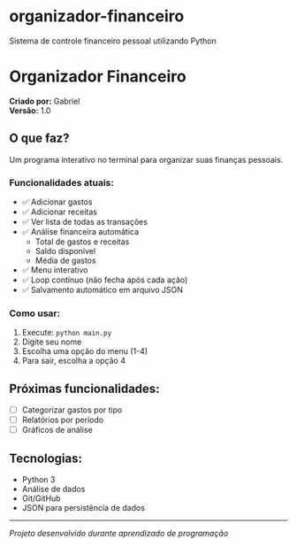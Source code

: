 # organizador-financeiro
Sistema de controle financeiro pessoal utilizando Python

# Organizador Financeiro

**Criado por:** Gabriel  
**Versão:** 1.0

##  O que faz?

Um programa interativo no terminal para organizar suas finanças pessoais.

### Funcionalidades atuais:
- ✅ Adicionar gastos
- ✅ Adicionar receitas  
- ✅ Ver lista de todas as transações
- ✅ Análise financeira automática 
    - Total de gastos e receitas
    - Saldo disponível
    - Média de gastos 
- ✅ Menu interativo
- ✅ Loop contínuo (não fecha após cada ação)
- ✅ Salvamento automático em arquivo JSON

### Como usar:
1. Execute: `python main.py`
2. Digite seu nome
3. Escolha uma opção do menu (1-4)
4. Para sair, escolha a opção 4

##  Próximas funcionalidades:
- [ ] Categorizar gastos por tipo
- [ ] Relatórios por período
- [ ] Gráficos de análise

##  Tecnologias:
- Python 3
- Análise de dados
- Git/GitHub
- JSON para persistência de dados

---
*Projeto desenvolvido durante aprendizado de programação*